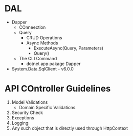 ﻿# DAL

- Dapper
	- COnneection
	- Query
		- CRUD Operations 
		- Async Methods
			- ExecuteAsync(Query, Parameters) 
			- Query()
	- The CLI Command
		- dotnet app pakage Dapper 
-  System.Data.SqlClient - v6.0.0

# API COntroller Guidelines

1. Model Validations
	- Domain Specific Validations
2. Security Check
3. Exceptions
4. Logging
5. Any such object that is directly used through HttpContext
